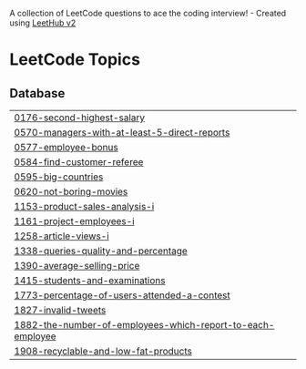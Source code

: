 A collection of LeetCode questions to ace the coding interview! - Created using [LeetHub v2](https://github.com/arunbhardwaj/LeetHub-2.0)
<!---LeetCode Topics Start-->
# LeetCode Topics
## Database
|  |
| ------- |
| [0176-second-highest-salary](https://github.com/Dheerajsingh002/SQL_Leetcode/tree/master/0176-second-highest-salary) |
| [0570-managers-with-at-least-5-direct-reports](https://github.com/Dheerajsingh002/SQL_Leetcode/tree/master/0570-managers-with-at-least-5-direct-reports) |
| [0577-employee-bonus](https://github.com/Dheerajsingh002/SQL_Leetcode/tree/master/0577-employee-bonus) |
| [0584-find-customer-referee](https://github.com/Dheerajsingh002/SQL_Leetcode/tree/master/0584-find-customer-referee) |
| [0595-big-countries](https://github.com/Dheerajsingh002/SQL_Leetcode/tree/master/0595-big-countries) |
| [0620-not-boring-movies](https://github.com/Dheerajsingh002/SQL_Leetcode/tree/master/0620-not-boring-movies) |
| [1153-product-sales-analysis-i](https://github.com/Dheerajsingh002/SQL_Leetcode/tree/master/1153-product-sales-analysis-i) |
| [1161-project-employees-i](https://github.com/Dheerajsingh002/SQL_Leetcode/tree/master/1161-project-employees-i) |
| [1258-article-views-i](https://github.com/Dheerajsingh002/SQL_Leetcode/tree/master/1258-article-views-i) |
| [1338-queries-quality-and-percentage](https://github.com/Dheerajsingh002/SQL_Leetcode/tree/master/1338-queries-quality-and-percentage) |
| [1390-average-selling-price](https://github.com/Dheerajsingh002/SQL_Leetcode/tree/master/1390-average-selling-price) |
| [1415-students-and-examinations](https://github.com/Dheerajsingh002/SQL_Leetcode/tree/master/1415-students-and-examinations) |
| [1773-percentage-of-users-attended-a-contest](https://github.com/Dheerajsingh002/SQL_Leetcode/tree/master/1773-percentage-of-users-attended-a-contest) |
| [1827-invalid-tweets](https://github.com/Dheerajsingh002/SQL_Leetcode/tree/master/1827-invalid-tweets) |
| [1882-the-number-of-employees-which-report-to-each-employee](https://github.com/Dheerajsingh002/SQL_Leetcode/tree/master/1882-the-number-of-employees-which-report-to-each-employee) |
| [1908-recyclable-and-low-fat-products](https://github.com/Dheerajsingh002/SQL_Leetcode/tree/master/1908-recyclable-and-low-fat-products) |
<!---LeetCode Topics End-->